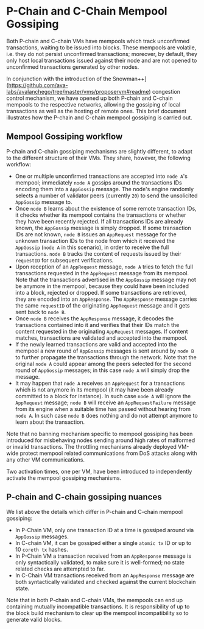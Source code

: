# P-Chain and C-Chain Mempool Gossiping 

Both P-chain and C-chain VMs have mempools which track unconfirmed transactions, waiting to be issued into blocks. These mempools are volatile, i.e. they do not persist unconfirmed transactions; moreover, by default, they only host local transactions issued against their node and are not opened to unconfirmed transactions generated by other nodes. 

In conjunction with the introduction of the Snowman++](https://github.com/ava-labs/avalanchego/tree/master/vms/proposervm#readme) congestion control mechanism, we have opened up both P-chain and C-chain mempools to the respective networks, allowing the gossiping of local transactions as well as the hosting of remote ones. This brief document illustrates how the P-chain and C-chain mempool gossiping is carried out.

## Mempool Gossiping workflow

P-chain and C-chain gossiping mechanisms are slightly different, to adapt to the different structure of their VMs. They share, however, the following workflow:

- One or multiple unconfirmed transactions are accepted into `node A`'s mempool; immediately `node A` gossips around the transactions IDs encoding them into a `AppGossip` message. The node's engine randomly selects a number of validator peers (currently `20`) to send the unsolicited `AppGossip` message to.
- Once `node B` learns about the existence of some remote transaction IDs, it checks whether its mempool contains the transactions or whether they have been recently rejected. If all transactions IDs are already known, the `AppGossip` message is simply dropped. If some transaction IDs are not known, `node B` issues an `AppRequest` message for the unknown transaction IDs to the node from which it received the `AppGossip` (`node A` in this scenario), in order to receive the full transactions. `node B` tracks the content of requests issued by their `requestID` for subsequent verifications.
-  Upon reception of an `AppRequest` message, `node A` tries to fetch the full transactions requested in the `AppRequest` message from its mempool. Note that the transactions advertised in the `AppGossip` message may not be anymore in the mempool, because they could have been included into a block, rejected or dropped. If some transactions are retrieved, they are encoded into an `AppResponse`. The `AppResponse` message carries the same `requestID` of the originating `AppRequest` message and it gets sent back to `node B`.
- Once `node B` receives the `AppResponse` message, it decodes the transactions contained into it and verifies that their IDs match the content requested in the originating `AppRequest` messages. If content matches, transactions are validated and accepted into the mempool.
- If the newly learned transactions are valid and accepted into the mempool a new round of `AppGossip` messages is sent around by `node B` to further propagate the transactions through the network. Note that the original `node A` could appear among the peers selected for the second round of `AppGossip` messages; in this case `node A` will simply drop the message.
- It may happen that `node A` receives an `AppRequest` for a transactions which is not anymore in its mempool (it may have been already committed to a block for instance). In such case `node A` will ignore the `AppRequest` message; `node B` will receive an `AppRequestFailure` message from its engine when a suitable time has passed without hearing from `node A`. In such case `node B` does nothing and do not attempt anymore to learn about the transaction.

Note that no banning mechanism specific to mempool gossiping has been introduced for misbehaving nodes sending around high rates of malformed or invalid transactions. The throttling mechanisms already deployed VM-wide protect mempool related communications from DoS attacks along with any other VM communications.

Two activation times, one per VM, have been introduced to independently activate the mempool gossiping mechanisms.

## P-chain and C-chain gossiping nuances

We list above the details which differ in P-chain and C-chain mempool gossiping:

+ In P-Chain VM, only one transaction ID at a time is gossiped around via `AppGossip` messages.
+ In C-chain VM, it can be gossiped either a single `atomic tx` ID or up to 10 `coreth tx` hashes.
+ In P-Chain VM a transaction received from an `AppResponse` message is only syntactically validated, to make sure it is well-formed; no state related checks are attempted to far. 
+ In C-Chain VM transactions received from an `AppResponse` message are both syntactically validated and checked against the current blockchain state.

Note that in both P-chain and C-chain VMs, the mempools can end up containing mutually incompatible transactions. It is responsibility of  up to the block build mechanism to clear up the mempool incompatibility so to generate valid blocks. 
